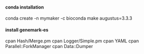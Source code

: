 #### conda installation
conda create -n mymaker -c bioconda make augustus=3.3.3


#### install genemark-es
cpan Hash/Merge.pm
cpan Logger/Simple.pm
cpan YAML
cpan Parallel::ForkManager
cpan Data::Dumper
